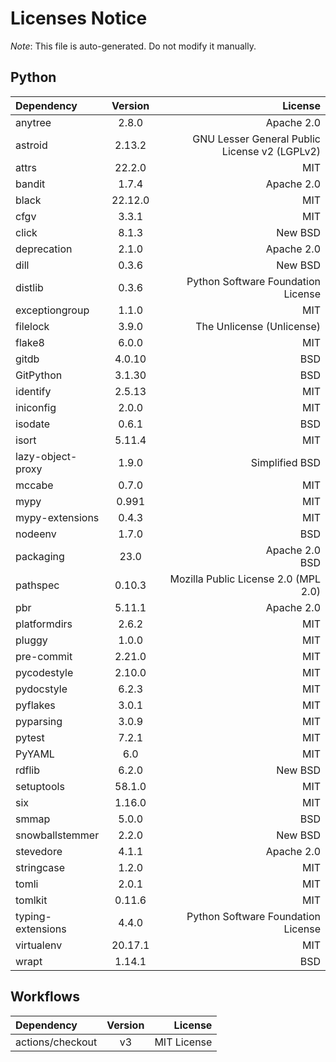 # Licenses Notice
*Note*: This file is auto-generated. Do not modify it manually.
## Python
| Dependency | Version | License |
|:-----------|:-------:|--------:|
|anytree|2.8.0|Apache 2.0|
|astroid|2.13.2|GNU Lesser General Public License v2 (LGPLv2)|
|attrs|22.2.0|MIT|
|bandit|1.7.4|Apache 2.0|
|black|22.12.0|MIT|
|cfgv|3.3.1|MIT|
|click|8.1.3|New BSD|
|deprecation|2.1.0|Apache 2.0|
|dill|0.3.6|New BSD|
|distlib|0.3.6|Python Software Foundation License|
|exceptiongroup|1.1.0|MIT|
|filelock|3.9.0|The Unlicense (Unlicense)|
|flake8|6.0.0|MIT|
|gitdb|4.0.10|BSD|
|GitPython|3.1.30|BSD|
|identify|2.5.13|MIT|
|iniconfig|2.0.0|MIT|
|isodate|0.6.1|BSD|
|isort|5.11.4|MIT|
|lazy-object-proxy|1.9.0|Simplified BSD|
|mccabe|0.7.0|MIT|
|mypy|0.991|MIT|
|mypy-extensions|0.4.3|MIT|
|nodeenv|1.7.0|BSD|
|packaging|23.0|Apache 2.0<br/>BSD|
|pathspec|0.10.3|Mozilla Public License 2.0 (MPL 2.0)|
|pbr|5.11.1|Apache 2.0|
|platformdirs|2.6.2|MIT|
|pluggy|1.0.0|MIT|
|pre-commit|2.21.0|MIT|
|pycodestyle|2.10.0|MIT|
|pydocstyle|6.2.3|MIT|
|pyflakes|3.0.1|MIT|
|pyparsing|3.0.9|MIT|
|pytest|7.2.1|MIT|
|PyYAML|6.0|MIT|
|rdflib|6.2.0|New BSD|
|setuptools|58.1.0|MIT|
|six|1.16.0|MIT|
|smmap|5.0.0|BSD|
|snowballstemmer|2.2.0|New BSD|
|stevedore|4.1.1|Apache 2.0|
|stringcase|1.2.0|MIT|
|tomli|2.0.1|MIT|
|tomlkit|0.11.6|MIT|
|typing-extensions|4.4.0|Python Software Foundation License|
|virtualenv|20.17.1|MIT|
|wrapt|1.14.1|BSD|
## Workflows
| Dependency | Version | License |
|:-----------|:-------:|--------:|
|actions/checkout|v3|MIT License|
